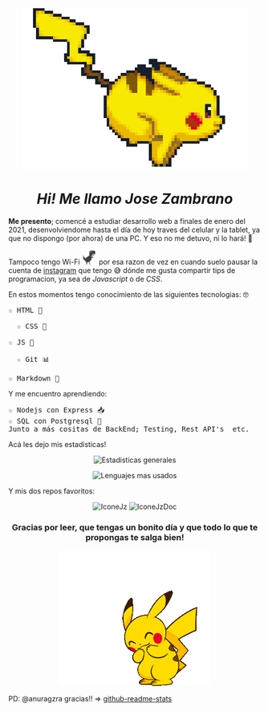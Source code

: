 <div align=center>
  <img src="./gifs/pikachu-runing.gif" alt="">

  _<h1>Hi! Me llamo Jose Zambrano</h1>_
</div>

**Me presento**; comencé a estudiar desarrollo web a finales de enero del 2021, desenvolviendome hasta el día de hoy traves del celular y la tablet, ya que no dispongo (por ahora) de una PC. Y eso no me detuvo, ni lo hará! 👻

Tampoco tengo Wi-Fi <img src="./images/t-rex.png" alt="t-rex" width="30px" height="30px"> por esa razon de vez en cuando suelo pausar la cuenta de [instagram](https://instagram.com/owljz18) que tengo 😅 dónde me gusta compartir tips de programacion, ya sea de _Javascript_ o de _CSS_.

En estos momentos tengo conocimiento de las siguientes tecnologias: 🤓

<pre>
&star; HTML 🌱
 
  &star; CSS 🎨
 
&star; JS 📏
 
  &star; Git 📊
 
&star; Markdown 📄
</pre>

Y me encuentro aprendiendo:

<pre>
&star; Nodejs con Express 📥
&star; SQL con Postgresql 🔐 
Junto a más cositas de BackEnd; Testing, Rest API's  etc.
</pre>

Acá les dejo mis estadisticas!
<br>

<div align="center">
  <img src="https://github-readme-stats.vercel.app/api?username=OWLjz18&count_private=true&show_icons=true&theme=aura" alt="Estadisticas generales"><br>
 
  <img src="https://github-readme-stats.vercel.app/api/top-langs?username=OWLjz18&hide=procfile&layout=compact&theme=aura" alt="Lenguajes mas usados"><br>
</div>

Y mis dos repos favoritos:

<div align="center">
  <img src="https://github-readme-stats.vercel.app/api/pin/?username=OWLjz18&repo=iconejz&theme=aura&show_owner=true" alt="IconeJz">
  <img src="https://github-readme-stats.vercel.app/api/pin/?username=OWLjz18&repo=dirnamejz&theme=aura&show_owner=true" alt="IconeJzDoc">
</div>

<div align="center">
  <h3>Gracias por leer, que tengas un bonito día y que todo lo que te propongas te salga bien!</h3>

  <img src="./gifs/pikachu-happy.gif" alt="Pikachu happy">
</div>

PD: @anuragzra gracias!! => [github-readme-stats](https://github.com/anuragzra/github-readme-stats)
